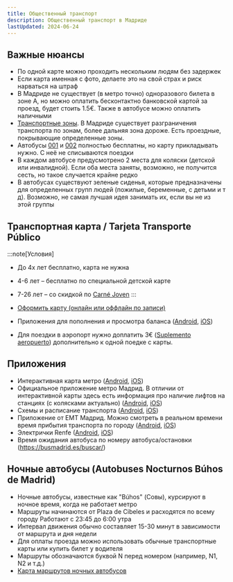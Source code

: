 ```yaml
---
title: Общественный транспорт
description: Общественный транспорт в Мадриде
lastUpdated: 2024-06-24
---
```


## Важные нюансы
- По одной карте можно проходить нескольким людям без задержек
- Если карта именная с фото, делаете это на свой страх и риск нарваться на штраф
- В Мадриде не существует (в метро точно) одноразового билета в зоне А, но можно оплатить бесконтактно банковской картой за проезд, будет стоить 1.5€. Также в автобусе можно оплатить наличными
- [Транспортные зоны](https://www.comunidad.madrid/servicios/transporte/zonas-tarifarias). В Мадриде существует разграничения транспорта по зонам, более дальняя зона дороже. Есть проездные, покрывающие определенные зоны.
- Автобусы [001](https://www.madridbuses.com/autobuses-emt/horarios-001-madrid.html) и [002](https://www.madridbuses.com/autobuses-emt/horarios-002-madrid.html) полностью бесплатны, но карту прикладывать нужно. С неё не списываются поездки
- В каждом автобусе предусмотрено 2 места для коляски (детской или инвалидной). Если оба места заняты, возможно, не получится сесть, но такое случается крайне редко
- В автобусах существуют зеленые сиденья, которые предназначены для определенных групп людей (пожилые, беременные, с детьми и т д). Возможно, не самая лучшая идея занимать их, если вы не из этой группы

## Транспортная карта / Tarjeta Transporte Público

:::note[Условия]
- До 4х лет бесплатно, карта не нужна
- 4-6 лет – бесплатно по специальной детской карте
- 7-26 лет – со скидкой по [Carné Joven](https://carnejovenmadrid.com/)
:::

- [Оформить карту (онлайн или оффлайн по записи)](https://tarjetatransportepublico.crtm.es/CRTM-ABONOS/home.aspx)
- Приложения для пополнения и просмотра баланса ([Android](https://play.google.com/store/apps/details?id=com.crtm.recarga&hl=es), [iOS](https://apps.apple.com/es/app/tarjeta-transporte/id1619770175?l=en-GB))
- Для поездки в аэропорт нужно доплатить 3€ ([Suplemento aeropuerto](https://www.aena.es/es/adolfo-suarez-madrid-barajas/como-llegar/metro.html#:~:text=Suplemento%20aeropuerto%3A%203%20%E2%82%AC,viajes%20metrob%C3%BAs%20y%20sencillo%20combinado)) дополнительно к одной поедке с карты.

## Приложения
- Интерактивная карта метро ([Android](https://play.google.com/store/apps/details?id=com.mapway.global), [iOS](https://apps.apple.com/gb/app/mapway-city-journey-planner/id6443581415))
- Официальное приложение метро Мадрид. В отличии от интерактивной карты здесь есть информация про наличие лифтов на станциях (с колясками актуально) ([Android](https://play.google.com/store/apps/details?id=es.metromadrid.metroandroid), [iOS](https://apps.apple.com/es/app/metro-de-madrid-oficial/id481638277))
- Схемы и расписание транспорта ([Android](https://play.google.com/store/apps/details?id=com.greenlionsoft.free.madrid&hl=es), [iOS](https://apps.apple.com/es/app/madrid-metro-bus-cercanias/id1359656589?l=en-GB))
- Приложение от ЕМТ Мадрид. Можно смотреть в реальном времени время прибытия транспорта по городу ([Android](https://play.google.com/store/apps/details?id=com.emtmadrid.emt), [iOS](https://apps.apple.com/es/app/emt-madrid/id332237215))
- Электрички Renfe ([Android](https://play.google.com/store/apps/details?id=com.renfe.renfecercanias), [iOS](https://apps.apple.com/es/app/renfe-cercanias/id953441960?l=en-GB))
- Время ожидания автобуса по номеру автобуса/остановки (https://busmadrid.es/buscar/)

## Ночные автобусы (Autobuses Nocturnos Búhos de Madrid)

- Ночные автобусы, известные как "Búhos" (Совы), курсируют в ночное время, когда не работает метро
- Маршруты начинаются от Plaza de Cibeles и расходятся по всему городу
Работают с 23:45 до 6:00 утра
- Интервал движения обычно составляет 15-30 минут в зависимости от маршрута и дня недели
- Для оплаты проезда можно использовать обычные транспортные карты или купить билет у водителя
- Маршруты обозначаются буквой N перед номером (например, N1, N2 и т.д.)
- [Карта маршрутов ночных автобусов](https://www.madrid.es/UnidadesDescentralizadas/UDCMedios/noticias/2009/05Mayo/18Lunes/NotasdePrensa/Buhos/ficheros/EMT%20Noct7aMy09s3%20remarcado.pdf)
